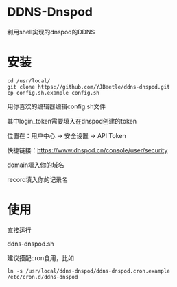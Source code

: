 # DDNS-Dnspod
利用shell实现的dnspod的DDNS

# 安装
```
cd /usr/local/
git clone https://github.com/YJBeetle/ddns-dnspod.git
cp config.sh.example config.sh
```

用你喜欢的编辑器编辑config.sh文件

其中login_token需要填入在dnspod创建的token

位置在：用户中心 -> 安全设置 -> API Token

快捷链接：https://www.dnspod.cn/console/user/security

domain填入你的域名

record填入你的记录名

# 使用
直接运行

ddns-dnspod.sh

建议搭配cron食用，比如
```
ln -s /usr/local/ddns-dnspod/ddns-dnspod.cron.example /etc/cron.d/ddns-dnspod
```